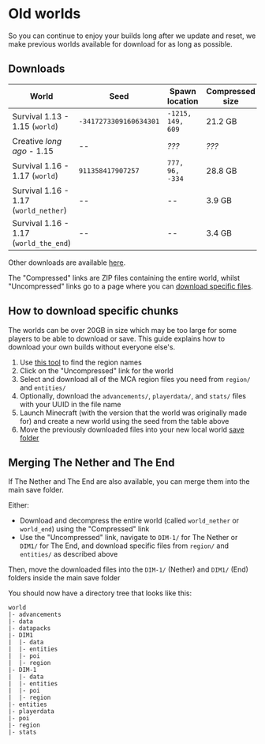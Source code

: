 # Old worlds

So you can continue to enjoy your builds long after we update and reset, we make previous worlds available for download for as long as possible.


## Downloads

| World                                  | Seed                   | Spawn location    | Compressed size | Links                                                                                                                  |
| -------------------------------------- | ---------------------- | ----------------- | --------------- | ---------------------------------------------------------------------------------------------------------------------- |
| Survival 1.13 - 1.15 (`world`)         | `-3417273309160634301` | `-1215, 149, 609` | 21.2 GB         | [Compressed](https://l4c.link/13-15-survival-zip), [Uncompressed](https://l4c.link/13-15-survival-files)               |
| Creative *long ago* - 1.15             | --                     | *???*             | *???*           | *???*                                                                                                                  |
| Survival 1.16 - 1.17 (`world`)         | `911358417907257`      | `777, 96, -334`   | 28.8 GB         | [Compressed](https://l4c.link/16-17-survival-zip), [Uncompressed](https://l4c.link/16-17-survival-files)               |
| Survival 1.16 - 1.17 (`world_nether`)  | --                     | --                | 3.9 GB          | [Compressed](https://l4c.link/16-17-survival-nether-zip), [Uncompressed](https://l4c.link/16-17-survival-nether-files) |
| Survival 1.16 - 1.17 (`world_the_end`) | --                     | --                | 3.4 GB          | [Compressed](https://l4c.link/16-17-survival-end-zip), [Uncompressed](https://l4c.link/16-17-survival-end-files)       |

Other downloads are available [here](https://l4c.link/13world).

The "Compressed" links are ZIP files containing the entire world, whilst "Uncompressed" links go to a page where you can [download specific files](#how-to-download-specific-chunks). 

## How to download specific chunks

The worlds can be over 20GB in size which may be too large for some players to be able to download or save. This guide explains how to download your own builds without everyone else's.


1. Use [this tool](https://dinnerbone.com/minecraft/tools/coordinates/) to find the region names
2. Click on the "Uncompressed" link for the world
3. Select and download all of the MCA region files you need from `region/` and `entities/`
4. Optionally, download the `advancements/`, `playerdata/`, and `stats/` files with your UUID in the file name
5. Launch Minecraft (with the version that the world was originally made for) and create a new world using the seed from the table above
6. Move the previously downloaded files into your new local world [save folder](https://www.howtogeek.com/207484/how-to-find-your-minecraft-saved-games-folder/)

## Merging The Nether and The End

If The Nether and The End are also available, you can merge them into the main save folder.

Either:

- Download and decompress the entire world (called `world_nether` or `world_end`) using the "Compressed" link
- Use the "Uncompressed" link, navigate to `DIM-1/` for The Nether or `DIM1/` for The End, and download specific files from `region/` and `entities/` as described above 

Then, move the downloaded files into the `DIM-1/` (Nether) and `DIM1/` (End) folders inside the main save folder

You should now have a directory tree that looks like this:

```
world
|- advancements
|- data
|- datapacks
|- DIM1
|  |- data
|  |- entities
|  |- poi
|  |- region
|- DIM-1
|  |- data
|  |- entities
|  |- poi
|  |- region
|- entities
|- playerdata
|- poi
|- region
|- stats
```